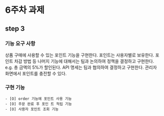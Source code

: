 # 6주차 과제
## step 3
### 기능 요구 사항
상품 구매에 사용할 수 있는 포인트 기능을 구현한다.
    포인트는 사용자별로 보유한다.
    포인트 차감 방법 등 나머지 기능에 대해서는 팀과 논의하여 정책을 결정하고 구현한다.
    e.g. 총 금액의 5%가 할인된다.
    API 명세는 팀과 협의하여 결정하고 구현한다.
    관리자 화면에서 포인트를 충전할 수 있다.

### 구현 기능
    - [O] order 기능에 포인트 사용 기능 
    - [O] 주문 완료 후 포인 트 적립 기능
    - [O] 사용자 포인트 조회 기능